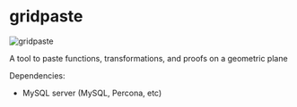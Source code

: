 gridpaste
=========

![gridpaste](http://imgur.com/mYnpz7V.png)

A tool to paste functions, transformations, and proofs on a geometric plane

Dependencies:
- MySQL server (MySQL, Percona, etc)
